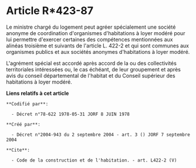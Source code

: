 # Article R*423-87

Le ministre chargé du logement peut agréer spécialement une société anonyme de coordination d'organismes d'habitations à
loyer modéré pour lui permettre d'exercer certaines des compétences mentionnées aux alinéas troisième et suivants de
l'article L. 422-2 et qui sont communes aux organismes publics et aux sociétés anonymes d'habitations à loyer modéré. 

L'agrément spécial est accordé après accord de la ou des collectivités territoriales intéressées ou, le cas échéant, de leur
groupement et après avis du conseil départemental de l'habitat et du Conseil supérieur des habitations à loyer modéré.

**Liens relatifs à cet article**

	**Codifié par**:

	  - Décret n°78-622 1978-05-31 JORF 8 JUIN 1978

	**Créé par**:

	  - Décret n°2004-943 du 2 septembre 2004 - art. 3 () JORF 7 septembre 2004

	**Cite**:

	  - Code de la construction et de l'habitation. - art. L422-2 (V)
